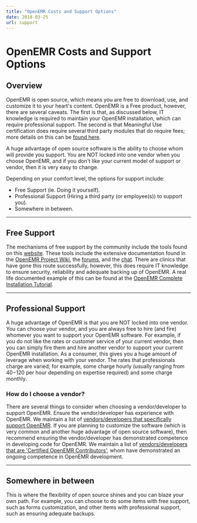```yaml
---
title: "OpenEMR Costs and Support Options"
date: 2018-03-25
url: support
---
```


# OpenEMR Costs and Support Options

## Overview
OpenEMR is open source, which means you are free to download, use, and customize it to your heart's content.
OpenEMR is a Free product, however, there are several caveats. The first is that, as discussed below, IT
knowledge is required to maintain your OpenEMR installation, which can require professional support.
The second is that Meaningful Use certification does require several third party modules that do require
fees; more details on this can be [found here](https://www.open-emr.org/wiki/index.php/OpenEMR_Wiki_Home_Page#2014_ONC_Ambulatory_EHR_Certification).

A huge advantage of open source software is the ability to choose whom will provide you support.
You are NOT locked into one vendor when you choose OpenEMR, and if you don't like your current
model of support or vendor, then it is very easy to change.

Depending on your comfort level, the options for support include:

* Free Support (ie. Doing it yourself).
* Professional Support (Hiring a third party (or employee(s)) to support you).
* Somewhere in between.

---

## Free Support
The mechanisms of free support by the community include the tools found on this
[website](https://www.open-emr.org). These tools include the extensive documentation
found in the [OpenEMR Project Wiki](https://www.open-emr.org/wiki/index.php/OpenEMR_Wiki_Home_Page),
the [forums](https://community.open-emr.org/), and the [chat](https://www.open-emr.org/chat).
There are clinics that have gone this route successfully, however, this does require IT
knowledge to ensure security, reliability and adequate backing up of OpenEMR. A real life
documented example of this can be found at the [OpenEMR Complete Installation Tutorial](https://www.open-emr.org/wiki/index.php/OpenEMR_Complete_Installation_Tutorial).

---

## Professional Support
A huge advantage of OpenEMR is that you are NOT locked into one vendor. You can choose your vendor,
and you are always free to hire (and fire) whomever you want to support your OpenEMR software.
For example, if you do not like the rates or customer service of your current vendor, then you
can simply fire them and hire another vendor to support your current OpenEMR installation. As a
consumer, this gives you a huge amount of leverage when working with your vendor. The rates that
professionals charge are varied; for example, some charge hourly (usually ranging from $40-$120 per hour depending
on expertise required) and some charge monthly.

### How do I choose a vendor?
There are several things to consider when choosing a vendor/developer
to support OpenEMR. Ensure the vendor/developer has experience with OpenEMR. We maintain a list of
[vendors/developers that specifically support OpenEMR](https://www.open-emr.org/wiki/index.php/Professional_Support).
If you are planning to customize the software (which is very common and another huge advantage of
open source software), then recommend ensuring the vendor/developer has demonstrated competence
in developing code for OpenEMR. We maintain a list of [vendors/developers that are 'Certified OpenEMR Contributors'](https://www.open-emr.org/wiki/index.php/Category:Certified_OpenEMR_Contributor),
whom have demonstrated an ongoing competence in OpenEMR development.

---

## Somewhere in between
This is where the flexibility of open source shines and you can blaze your own path. For example, you
can choose to do some items with free support, such as forms customization, and other items with
professional support, such as ensuring adequate backups.
